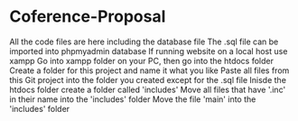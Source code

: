 # Coference-Proposal
All the code files are here including the database file
The .sql file can be imported into phpmyadmin database
If running website on a local host use xampp
Go into xampp folder on your PC, then go into the htdocs folder
Create a folder for this project and name it what you like
Paste all files from this Git project into the folder you created except for the .sql file 
Inisde the htdocs folder create a folder called 'includes'
Move all files that have '.inc' in their name into the 'includes' folder
Move the file 'main' into the 'includes' folder
